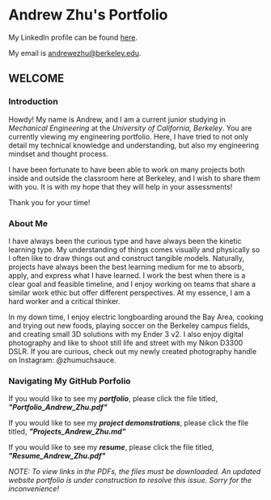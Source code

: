 
# Andrew Zhu's Portfolio

My LinkedIn profile can be found [here](https://www.linkedin.com/in/andzhurew/).

My email is andrewezhu@berkeley.edu.

## WELCOME

### Introduction

Howdy! My name is Andrew, and I am a current junior studying in *Mechanical Engineering* at the *University of California, Berkeley*. You are currently viewing my engineering portfolio. Here, I have tried to not only detail my technical knowledge and understanding, but also my engineering mindset and thought process. 

I have been fortunate to have been able to work on many projects both inside and outside the classroom here at Berkeley, and I wish to share them with you. It is with my hope that they will help in your assessments!

Thank you for your time!

### About Me

I have always been the curious type and have always been the kinetic learning type. My understanding of things comes visually and physically so I often like to draw things out and construct tangible models. Naturally, projects have always been the best learning medium for me to absorb, apply, and express what I have learned. I work the best when there is a clear goal and feasible timeline, and I enjoy working on teams that share a similar work ethic but offer different perspectives. At my essence, I am a hard worker and a critical thinker.

In my down time, I enjoy electric longboarding around the Bay Area, cooking and trying out new foods, playing soccer on the Berkeley campus fields, and creating small 3D solutions with my Ender 3 v2. I also enjoy digital photography and like to shoot still life and street with my Nikon D3300 DSLR. If you are curious, check out my newly created photography handle on Instagram: @zhumuchsauce.

### Navigating My GitHub Porfolio

If you would like to see my ***portfolio***, please click the file titled, ***"Portfolio_Andrew_Zhu.pdf"***

If you would like to see my ***project demonstrations***, please click the file titled, ***"Projects_Andrew_Zhu.md"***

If you would like to see my ***resume***, please click the file titled, ***"Resume_Andrew_Zhu.pdf"***

*NOTE: To view links in the PDFs, the files must be downloaded. An updated website portfolio is under construction to resolve this issue. Sorry for the inconvenience!*




